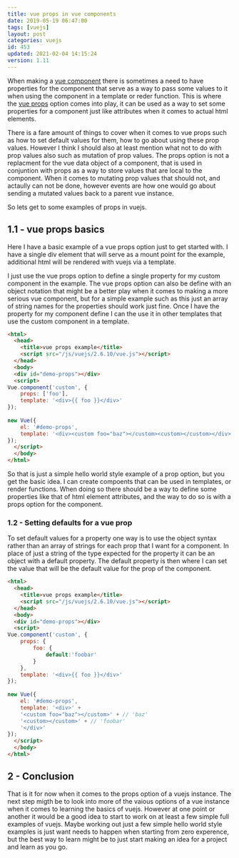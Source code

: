 ```yaml
---
title: vue props in vue components
date: 2019-05-19 06:47:00
tags: [vuejs]
layout: post
categories: vuejs
id: 453
updated: 2021-02-04 14:15:24
version: 1.11
---
```


When making a [vue component](/2019/05/16/vuejs-component/) there is sometimes a need to have properties for the component that serve as a way to pass some values to it when using the component in a template or reder function. This is where the [vue props](https://vuejs.org/v2/guide/components-props.html) option comes into play, it can be used as a way to set some properties for a component just like attributes when it comes to actual html elements. 

There is a fare amount of things to cover when it comes to vue props such as how to set default values for them, how to go about using these prop values. However I think I should also at least mention what not to do with prop values also such as mutation of prop values. The props option is not a replacment for the vue data object of a component, that is used in conjuntion with props as a way to store values that are local to the component. When it comes to mutating prop values that should not, and actaully can not be done, however events are how one would go about sending a mutated values back to a parent vue instance.

So lets get to some examples of props in vuejs.

<!-- more -->

## 1.1 - vue props basics

Here I have a basic example of a vue props option just to get started with. I have a single div element that will serve as a mount point for the example, additional html will be rendered with vuejs via a template.

I just use the vue props option to define a single property for my custom component in the example. The vue props option can also be define with an object notation that might be a better play when it comes to making a more serious vue component, but for a simple example such as this just an array of string names for the properties should work just fine. Once I have the property for my component define I can the use it in other templates that use the custom component in a template.

```html
<html>
  <head>
    <title>vue props example</title>
    <script src="/js/vuejs/2.6.10/vue.js"></script>
  </head>
  <body>
  <div id="demo-props"></div>
  <script>
Vue.component('custom', {
    props: ['foo'],
    template: '<div>{{ foo }}</div>'
});
 
new Vue({
    el: '#demo-props',
    template: '<div><custom foo="baz"></custom><custom></custom></div>'
});
  </script>
  </body>
</html>
```

So that is just a simple hello world style example of a prop option, but you get the basic idea. I can create compoents that can be used in templates, or render functions. When doing so there should be a way to define some properties like that of html element attributes, and the way to do so is with a props option for the component.

### 1.2 - Setting defaults for a vue prop

To set default values for a property one way is to use the object syntax rather than an array of strings for each prop that I want for a component. In place of just a string of the type expected for the property it can be an object with a default property. The default property is then where I can set the value that will be the default value for the prop of the component.

```html
<html>
  <head>
    <title>vue props example</title>
    <script src="/js/vuejs/2.6.10/vue.js"></script>
  </head>
  <body>
  <div id="demo-props"></div>
  <script>
Vue.component('custom', {
    props: {
        foo: {
            default:'foobar'
        }
    },
    template: '<div>{{ foo }}</div>'
});
 
new Vue({
    el: '#demo-props',
    template: '<div>' +
    '<custom foo="baz"></custom>' + // 'baz'
    '<custom></custom>' + // 'foobar'
    '</div>'
});
  </script>
  </body>
</html>
```

## 2 - Conclusion

That is it for now when it comes to the props option of a vuejs instance. The next step migth be to look into more of the vaious options of a vue instance when it comes to learning the basics of vuejs. However at one point or another it would be a good idea to start to work on at least a few simple full examples of vuejs. Maybe working out just a few simple hello world style examples is just want needs to happen when starting from zero experence, but the best way to learn might be to just start making an idea for a project and learn as you go.

